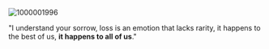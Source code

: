 ![1000001996](https://github.com/user-attachments/assets/9d8c8d67-cf26-406c-894b-75d50d2b5ee9)

"I understand your sorrow, loss is an emotion that lacks rarity, it happens to the best of us, **it happens to all of us**."
 
